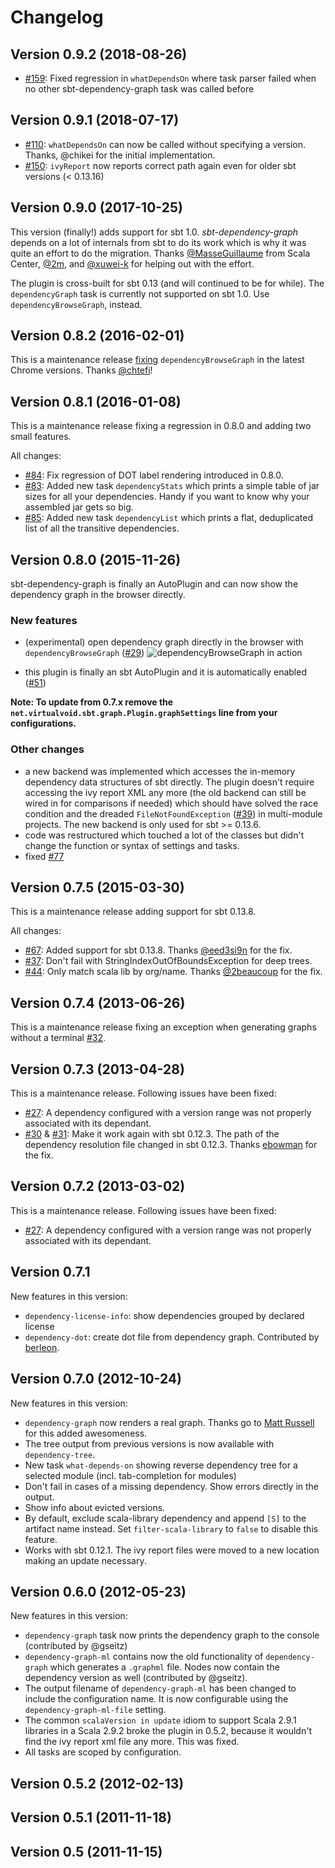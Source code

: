 # Changelog

## Version 0.9.2 (2018-08-26)
 * [#159](https://github.com/jrudolph/sbt-dependency-graph/pull/159): Fixed regression in `whatDependsOn` where task parser failed when no other sbt-dependency-graph task was called before

## Version 0.9.1 (2018-07-17)

 * [#110](https://github.com/jrudolph/sbt-dependency-graph/issues/110): `whatDependsOn` can now be called without specifying a version. Thanks, @chikei for the initial implementation.
 * [#150](https://github.com/jrudolph/sbt-dependency-graph/issues/150): `ivyReport` now reports correct path again even for older sbt versions (< 0.13.16)

## Version 0.9.0 (2017-10-25)

This version (finally!) adds support for sbt 1.0. *sbt-dependency-graph* depends on a lot of internals from sbt to do its
work which is why it was quite an effort to do the migration. Thanks [@MasseGuillaume](https://github.com/MasseGuillaume) from Scala Center,
[@2m](https://github.com/2m), and [@xuwei-k](https://github.com/xuwei-k) for helping out with the effort.

The plugin is cross-built for sbt 0.13 (and will continued to be for while). The `dependencyGraph` task is currently not
supported on sbt 1.0. Use `dependencyBrowseGraph`, instead.

## Version 0.8.2 (2016-02-01)

This is a maintenance release [fixing](https://github.com/jrudolph/sbt-dependency-graph/issues/89) `dependencyBrowseGraph`
in the latest Chrome versions. Thanks [@chtefi](https://github.com/chtefi)!

## Version 0.8.1 (2016-01-08)

This is a maintenance release fixing a regression in 0.8.0 and adding two small features.

All changes:

 * [#84](https://github.com/jrudolph/sbt-dependency-graph/issues/84): Fix regression of DOT label rendering introduced in 0.8.0.
 * [#83](https://github.com/jrudolph/sbt-dependency-graph/issues/83): Added new task `dependencyStats` which prints a
   simple table of jar sizes for all your dependencies. Handy if you want to know why your assembled jar gets so big.
 * [#85](https://github.com/jrudolph/sbt-dependency-graph/issues/85): Added new task `dependencyList` which prints a
   flat, deduplicated list of all the transitive dependencies.

## Version 0.8.0 (2015-11-26)

sbt-dependency-graph is finally an AutoPlugin and can now show the dependency graph in the browser directly.

### New features

 - (experimental) open dependency graph directly in the browser with `dependencyBrowseGraph` ([#29](https://github.com/jrudolph/sbt-dependency-graph/issues/29))
   ![dependencyBrowseGraph in action](https://gist.githubusercontent.com/jrudolph/941754bcf67a0fafe495/raw/7d80d766feb7af6ba2a69494e1f3ceb1fd40d4da/Screenshot%2520from%25202015-11-26%252014:18:19.png)

 - this plugin is finally an sbt AutoPlugin and it is automatically enabled
   ([#51](https://github.com/jrudolph/sbt-dependency-graph/issues/51))

**Note: To update from 0.7.x remove the `net.virtualvoid.sbt.graph.Plugin.graphSettings` line from your configurations.**

### Other changes

 - a new backend was implemented which accesses the in-memory dependency data structures of sbt directly. The plugin doesn't
   require accessing the ivy report XML any more (the old backend can still be wired in for comparisons if needed) which
   should have solved the race condition and the dreaded `FileNotFoundException` ([#39](https://github.com/jrudolph/sbt-dependency-graph/issues/39))
   in multi-module projects. The new backend is only used for sbt >= 0.13.6.
 - code was restructured which touched a lot of the classes but didn't change the function or syntax of settings and tasks.
 - fixed [#77](https://github.com/jrudolph/sbt-dependency-graph/issues/77)


## Version 0.7.5 (2015-03-30)

This is a maintenance release adding support for sbt 0.13.8.

All changes:

 * [#67](https://github.com/jrudolph/sbt-dependency-graph/issues/67): Added support for sbt 0.13.8. Thanks
   [@eed3si9n](https://github.com/eed3si9n) for the fix.
 * [#37](https://github.com/jrudolph/sbt-dependency-graph/issues/37): Don't fail with StringIndexOutOfBoundsException
   for deep trees.
 * [#44](https://github.com/jrudolph/sbt-dependency-graph/issues/44): Only match scala lib by org/name.
   Thanks [@2beaucoup](https://github.com/2beaucoup) for the fix.

## Version 0.7.4 (2013-06-26)

This is a maintenance release fixing an exception when generating graphs without a terminal [#32](https://github.com/jrudolph/sbt-dependency-graph/issues/32).

## Version 0.7.3 (2013-04-28)

This is a maintenance release. Following issues have been fixed:

  * [#27](https://github.com/jrudolph/sbt-dependency-graph/issues/27): A dependency configured with
    a version range was not properly associated with its dependant.
  * [#30](https://github.com/jrudolph/sbt-dependency-graph/issues/30) & [#31](https://github.com/jrudolph/sbt-dependency-graph/issues/31):
    Make it work again with sbt 0.12.3. The path of the dependency resolution file changed in sbt 0.12.3.
    Thanks [ebowman](https://github.com/ebowman) for the fix.

## Version 0.7.2 (2013-03-02)

This is a maintenance release. Following issues have been fixed:

  * [#27](https://github.com/jrudolph/sbt-dependency-graph/issues/27): A dependency configured with
    a version range was not properly associated with its dependant.


## Version 0.7.1

New features in this version:

 * `dependency-license-info`: show dependencies grouped by declared license
 * `dependency-dot`: create dot file from dependency graph. Contributed by
    [berleon](https://github.com/berleon).

## Version 0.7.0 (2012-10-24)

New features in this version:

  * `dependency-graph` now renders a real graph. Thanks go to [Matt Russell](https://github.com/mdr/) for
    this added awesomeness.
  * The tree output from previous versions is now available with `dependency-tree`.
  * New task `what-depends-on` showing reverse dependency tree for a selected module (incl. tab-completion for modules)
  * Don't fail in cases of a missing dependency. Show errors directly in the output.
  * Show info about evicted versions.
  * By default, exclude scala-library dependency and append `[S]` to the artifact name instead. Set
    `filter-scala-library` to `false` to disable this feature.
  * Works with sbt 0.12.1. The ivy report files were moved to a new location making an update necessary.


## Version 0.6.0 (2012-05-23)

New features in this version:

  * `dependency-graph` task now prints the dependency graph to the console
    (contributed by @gseitz)
  * `dependency-graph-ml` contains now the old functionality of `dependency-graph`
    which generates a `.graphml` file. Nodes now contain the dependency version as well (contributed by @gseitz).
  * The output filename of `dependency-graph-ml` has been changed to include the configuration name. It is now
    configurable using the `dependency-graph-ml-file` setting.
  * The common `scalaVersion in update` idiom to support Scala 2.9.1 libraries in a
    Scala 2.9.2 broke the plugin in 0.5.2, because it wouldn't find the ivy report xml file
    any more. This was fixed.
  * All tasks are scoped by configuration.

## Version 0.5.2 (2012-02-13)

## Version 0.5.1 (2011-11-18)

## Version 0.5 (2011-11-15)